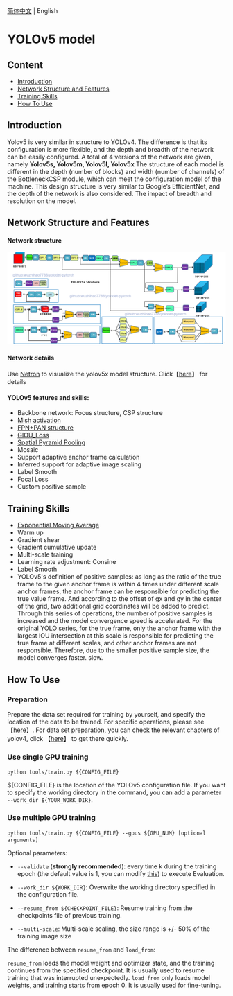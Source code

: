 [简体中文](yolov5_cn.md) | English

# YOLOv5 model

## Content
- [Introduction](#Introduction)
- [Network Structure and Features](#Network-Structure-and-Features)
- [Training Skills](#Training-Skills)
- [How To Use](#How-To-Use)

## Introduction

Yolov5 is very similar in structure to YOLOv4. The difference is that its configuration is more flexible, and the depth and breadth of the network can be easily configured. A total of 4 versions of the network are given, namely **Yolov5s, Yolov5m, Yolov5l, Yolov5x** The structure of each model is different in the depth (number of blocks) and width (number of channels) of the BottleneckCSP module, which can meet the configuration model of the machine. This design structure is very similar to Google’s EfficientNet, and the depth of the network is also considered. The impact of breadth and resolution on the model.
## Network Structure and Features
#### Network structure
<div align="center">
  <img src="./images/yolov5.png"  />
</div>

#### Network details

Use [Netron](https://github.com/lutzroeder/Netron) to visualize the yolov5x model structure. Click【[here](./images/yolov5x-detail.png)】 for details


#### YOLOv5 features and skills:
- Backbone network: Focus structure, CSP structure
- [Mish activation](https://arxiv.org/abs/1908.08681)
- [FPN+PAN structure](https://arxiv.org/abs/1803.01534)
- [GIOU_Loss](https://arxiv.org/pdf/1902.09630.pdf)
- [Spatial Pyramid Pooling](https://arxiv.org/abs/1406.4729)
- Mosaic
- Support adaptive anchor frame calculation
- Inferred support for adaptive image scaling
- Label Smooth
- Focal Loss
- Custom positive sample

## Training Skills
- [Exponential Moving Average](https://www.tensorflow.org/api_docs/python/tf/train/ExponentialMovingAverage)
- Warm up
- Gradient shear
- Gradient cumulative update
- Multi-scale training
- Learning rate adjustment: Consine
- Label Smooth
- YOLOv5's definition of positive samples: as long as the ratio of the true frame to the given anchor frame is within 4 times under different scale anchor frames, the anchor frame can be responsible for predicting the true value frame. And according to the offset of gx and gy in the center of the grid, two additional grid coordinates will be added to predict. Through this series of operations, the number of positive samples is increased and the model convergence speed is accelerated. For the original YOLO series, for the true frame, only the anchor frame with the largest IOU intersection at this scale is responsible for predicting the true frame at different scales, and other anchor frames are not responsible. Therefore, due to the smaller positive sample size, the model converges faster. slow.

## How To Use

### Preparation

Prepare the data set required for training by yourself, and specify the location of the data to be trained. For specific operations, please see 【[here](INSTALL.md)】. For data set preparation, you can check the relevant chapters of yolov4, click 【[here](yolov4.md)】 to get there quickly.

### Use single GPU training
```shell
python tools/train.py ${CONFIG_FILE}
```
${CONFIG_FILE} is the location of the YOLOv5 configuration file.
If you want to specify the working directory in the command, you can add a parameter `--work_dir ${YOUR_WORK_DIR}`.

### Use multiple GPU training

```shell
python tools/train.py ${CONFIG_FILE} --gpus ${GPU_NUM} [optional arguments]
```

Optional parameters:

- `--validate` (**strongly recommended**): every time k during the training epoch (the default value is 1, you can modify [this](../cfg/yolov5_coco_gpu.py#L138)) to execute Evaluation.

- `--work_dir ${WORK_DIR}`: Overwrite the working directory specified in the configuration file.

- `--resume_from ${CHECKPOINT_FILE}`: Resume training from the checkpoints file of previous training.
- `--multi-scale`: Multi-scale scaling, the size range is +/- 50% of the training image size

The difference between `resume_from` and `load_from`:

`resume_from` loads the model weight and optimizer state, and the training continues from the specified checkpoint. It is usually used to resume training that was interrupted unexpectedly.
`load_from` only loads model weights, and training starts from epoch 0. It is usually used for fine-tuning.
